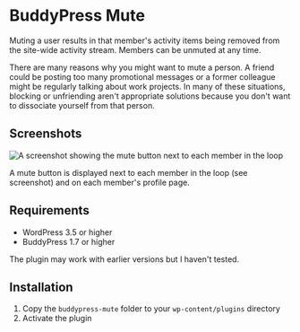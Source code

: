 # BuddyPress Mute

Muting a user results in that member's activity items being removed from the site-wide activity stream. Members can be unmuted at any time.

There are many reasons why you might want to mute a person. A friend could be posting too many promotional messages or a former colleague might be regularly talking about work projects. In many of these situations, blocking or unfriending aren't appropriate solutions because you don't want to dissociate yourself from that person.

## Screenshots

![A screenshot showing the mute button next to each member in the loop](https://raw.githubusercontent.com/henrywright/buddypress-mute/master/screenshot-1.png)

A mute button is displayed next to each member in the loop (see screenshot) and on each member's profile page.

## Requirements

 - WordPress 3.5 or higher
 - BuddyPress 1.7 or higher

The plugin may work with earlier versions but I haven't tested.

## Installation

1. Copy the `buddypress-mute` folder to your `wp-content/plugins` directory
2. Activate the plugin